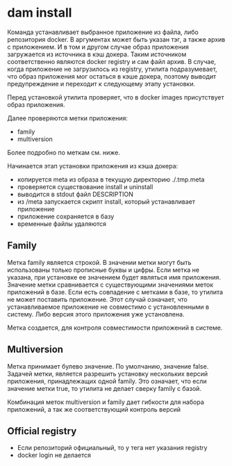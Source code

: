 # dam install

Команда устанавливает выбранное приложение из файла, либо репозитория docker.
В аргументах может быть указан тэг, а также архив с приложением.
И в том и другом случае образ приложения загружается из источника в кэш докера.
Таким источником соответственно являются docker registry и сам файл архив.
В случае, когда приложение не загрузилось из registry, утилита подразумевает,
 что образ приложения мог остаться в кэше докера,
 поэтому выводит предупреждение и переходит к следующему этапу установки.

Перед установкой утилита проверяет, что в docker images присутствует образ приложения.
 
Далее проверяются метки приложения:
- family
- multiversion

Более подробно по меткам см. ниже.

Начинается этап установки приложения из кэша докера:
- копируется meta из образа в текущую директорию ./.tmp.meta
- проверяется существование install и uninstall
- выводится в stdout файл DESCRIPTION
- из /meta запускается скрипт install, который устанавливает приложение
- приложение сохраняется в базу
- временные файлы удаляются

## Family 
Метка family является строкой.
В значении метки могут быть использованы только прописные буквы и цифры.
Если метка не указана, при установке ее значением будет являться имя приложения.
Значение метки сравнивается с существующими значениями меток приложений в базе.
Если есть совпадение с метками в базе, то утилита не может поставить приложение.
Этот случай означает, что устанавливаемое приложение не совместимо с установленными в систему. 
Либо версия этого приложения уже установлена.

Метка создается, для контроля совместимости приложений в системе.

## Multiversion
Метка принимает булево значение. По умолчанию, значение false.
Задачей метки, является разрешить установку нескольких версий приложения, принадлежащих одной family.
Это означает, что если значение метки true, то утилита не делает сверку family c базой.

Комбинация меток multiversion и family дает гибкости для набора приложений, а так же соответствующий контроль версий

## Official registry

- Если репозиторий официальный, то у тега нет указания registry
- docker login не делается